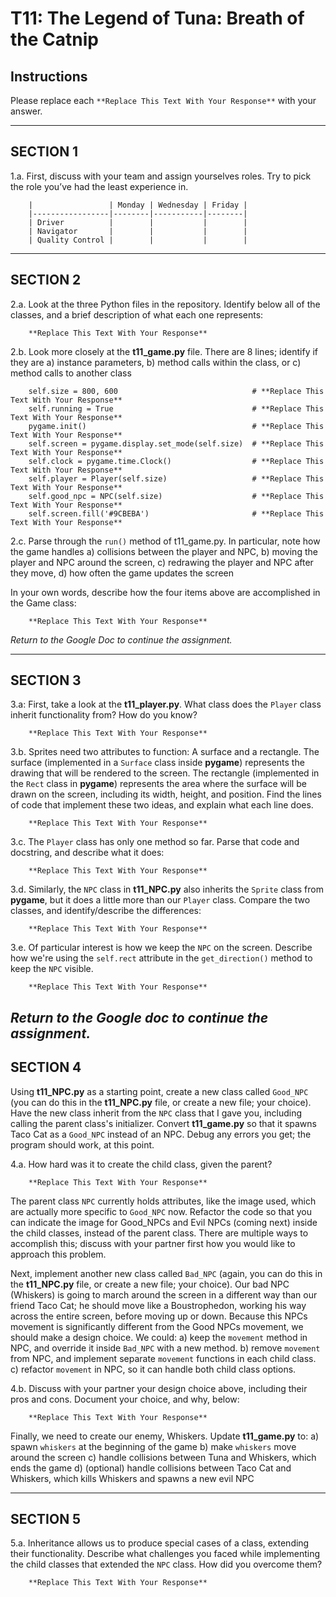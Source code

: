 # T11: The Legend of Tuna: Breath of the Catnip

## Instructions

Please replace each `**Replace This Text With Your Response**` with your answer.

___

## SECTION 1

1.a. First, discuss with your team and assign yourselves roles. Try to pick the role you’ve had the least experience in.

```
    |                 | Monday | Wednesday | Friday |
    |-----------------|--------|-----------|--------|
    | Driver          |        |           |        |
    | Navigator       |        |           |        |
    | Quality Control |        |           |        |
```

___

## SECTION 2

2.a. Look at the three Python files in the repository. Identify below all of the classes, and a brief description of
    what each one represents:

```
    **Replace This Text With Your Response**
```

2.b. Look more closely at the **t11_game.py** file. There are 8 lines; identify if they are 
    a) instance parameters, 
    b) method calls within the class, or 
    c) method calls to another class

```
    self.size = 800, 600                              # **Replace This Text With Your Response**
    self.running = True                               # **Replace This Text With Your Response**
    pygame.init()                                     # **Replace This Text With Your Response**
    self.screen = pygame.display.set_mode(self.size)  # **Replace This Text With Your Response**
    self.clock = pygame.time.Clock()                  # **Replace This Text With Your Response**
    self.player = Player(self.size)                   # **Replace This Text With Your Response**
    self.good_npc = NPC(self.size)                    # **Replace This Text With Your Response**
    self.screen.fill('#9CBEBA')                       # **Replace This Text With Your Response**
```

2.c. Parse through the `run()` method of t11_game.py. In particular, note how the game handles 
    a) collisions between the player and NPC,
    b) moving the player and NPC around the screen, 
    c) redrawing the player and NPC after they move,
    d) how often the game updates the screen

In your own words, describe how the four items above are accomplished in the Game class:

```
    **Replace This Text With Your Response**
```

_Return to the Google Doc to continue the assignment._

---

## SECTION 3

3.a: First, take a look at the **t11_player.py**. What class does the `Player` class inherit functionality from? 
    How do you know?

```
    **Replace This Text With Your Response**
```

3.b. Sprites need two attributes to function: A surface and a rectangle. The surface (implemented in a `Surface` 
     class inside **pygame**) represents the drawing that will be rendered to the screen. The rectangle 
     (implemented in the `Rect` class in **pygame**) represents the area where the surface will be drawn on the screen, 
     including its width, height, and position. Find the lines of code that implement these two ideas, 
     and explain what each line does. 

```
    **Replace This Text With Your Response**
```

3.c. The `Player` class has only one method so far. Parse that code and docstring, and describe what it does:

```
    **Replace This Text With Your Response**
```

3.d. Similarly, the `NPC` class in **t11_NPC.py** also inherits the `Sprite` class from **pygame**, 
     but it does a little more than our `Player` class. Compare the two classes, and identify/describe the differences:

```
    **Replace This Text With Your Response**
```

3.e. Of particular interest is how we keep the `NPC` on the screen. Describe how we're using 
    the `self.rect` attribute in the `get_direction()` method to keep the `NPC` visible.  

```
    **Replace This Text With Your Response**
```

_Return to the Google doc to continue the assignment._ 
---

## SECTION 4

Using **t11_NPC.py** as a starting point, create a new class called `Good_NPC` (you can do this in the **t11_NPC.py** 
file, or create a new file; your choice). Have the new class inherit from the `NPC` class that I gave you, 
including calling the parent class's initializer. Convert **t11_game.py** so that it spawns Taco Cat as a `Good_NPC` 
instead of an NPC. Debug any errors you get; the program should work, at this point. 

4.a. How hard was it to create the child class, given the parent?

```
    **Replace This Text With Your Response**
```

The parent class `NPC` currently holds attributes, like the image used, which are actually more specific to 
`Good_NPC` now. Refactor the code so that you can indicate the image for Good_NPCs and Evil NPCs (coming next)
inside the child classes, instead of the parent class. There are multiple ways to accomplish this; discuss with your 
partner first how you would like to approach this problem. 

Next, implement another new class called `Bad_NPC` (again, you can do this in the **t11_NPC.py** 
file, or create a new file; your choice). Our bad NPC (Whiskers) is going to march around the screen in a different way
than our friend Taco Cat; he should move like a Boustrophedon, working his way across the entire screen, before 
moving up or down. Because this NPCs movement is significantly different from the Good NPCs movement, we should 
make a design choice. We could:
    a) keep the `movement` method in NPC, and override it inside `Bad_NPC` with a new method.
    b) remove `movement` from NPC, and implement separate `movement` functions in each child class.
    c) refactor `movement` in NPC, so it can handle both child class options.

4.b. Discuss with your partner your design choice above, including their pros and cons. Document your 
     choice, and why, below: 

```
    **Replace This Text With Your Response**
```

Finally, we need to create our enemy, Whiskers. Update **t11_game.py** to:
    a) spawn `whiskers` at the beginning of the game
    b) make `whiskers` move around the screen
    c) handle collisions between Tuna and Whiskers, which ends the game
    d) (optional) handle collisions between Taco Cat and Whiskers, which kills Whiskers and spawns a new evil NPC

---

## SECTION 5

5.a. Inheritance allows us to produce special cases of a class, extending their functionality. Describe
    what challenges you faced while implementing the child classes that extended the `NPC` class. 
    How did you overcome them?

```
    **Replace This Text With Your Response**
```